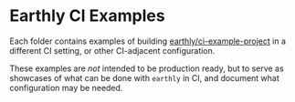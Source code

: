 # Earthly CI Examples

Each folder contains examples of building [earthly/ci-example-project](https://github.com/earthly/ci-example-project) in a different CI setting, or other CI-adjacent configuration.

These examples are _not_ intended to be production ready, but to serve as showcases of what can be done with `earthly` in CI, and document what configuration may be needed.
